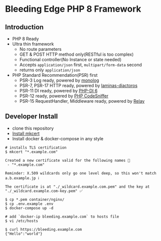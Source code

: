 # Bleeding Edge PHP 8 Framework

## Introduction

- PHP 8 Ready
- Ultra thin framework
    - No route parameters
    - GET & POST HTTP method only(RESTful is too complex)
    - Functional controller(No Instance or state needed)
    - Accepts `application/json` first, `multipart/form-data` second
    - returns only `application/json`
- PHP Standard Recommendation(PSR) first
    - PSR-3 Log ready, powered by [monolog](https://github.com/Seldaek/monolog)
    - PSR-7, PSR-17 HTTP ready, powered by [laminas-diactoros](https://docs.laminas.dev/laminas-diactoros/)
    - PSR-11 DI ready, powered by [PHP-DI 6](https://php-di.org/)
    - PSR-12 ready, powered by [PHP CodeSniffer](https://github.com/squizlabs/PHP_CodeSniffer)
    - PSR-15 RequestHandler, Middleware ready, powered by [Relay](http://relayphp.com/)

## Developer Install

- clone this repository
- [Install mkcert](https://github.com/FiloSottile/mkcert)
- Install docker & docker-compose in any style

```
# installs TLS certification
$ mkcert "*.example.com"

Created a new certificate valid for the following names 📜
 - "*.example.com"

Reminder: X.509 wildcards only go one level deep, so this won't match a.b.example.jp ℹ️

The certificate is at "./_wildcard.example.com.pem" and the key at "./_wildcard.example.com-key.pem" ✅

$ cp *.pem container/nginx/
$ cp .env.example .env
$ docker-compose up -d

# add `docker-ip bleeding.example.com` to hosts file
$ vi /etc/hosts

$ curl https://bleeding.example.com
{"Hello":"world"}
```

